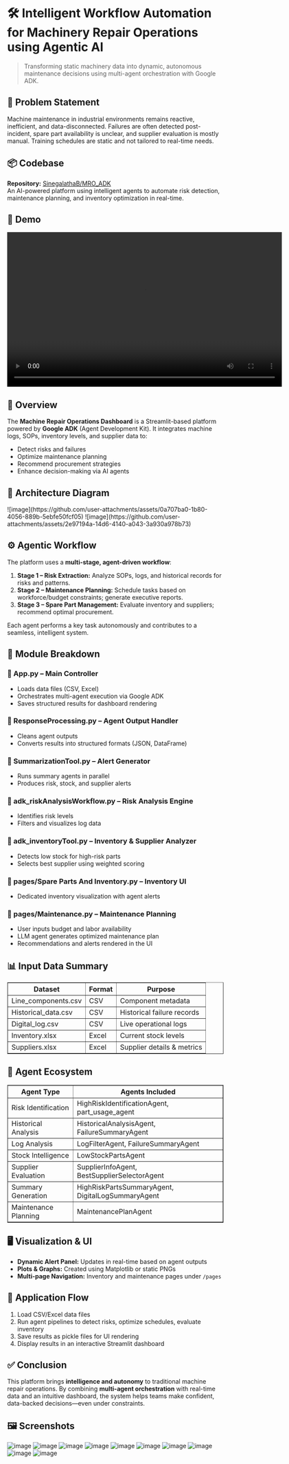 
<!DOCTYPE html>
<html lang="en">
<head>
  <meta charset="UTF-8">
</head>
<body>

  <h1>🛠️ Intelligent Workflow Automation for Machinery Repair Operations using Agentic AI</h1>
  <blockquote>Transforming static machinery data into dynamic, autonomous maintenance decisions using multi-agent orchestration with Google ADK.</blockquote>

  <h2>🚩 Problem Statement</h2>
  <p>
    Machine maintenance in industrial environments remains reactive, inefficient, and data-disconnected. Failures are often detected post-incident,
    spare part availability is unclear, and supplier evaluation is mostly manual. Training schedules are static and not tailored to real-time needs.
  </p>

  <h2>📦 Codebase</h2>
  <p>
    <strong>Repository:</strong> <a href="https://github.com/SinegalathaB/MRO_ADK">SinegalathaB/MRO_ADK</a><br>
    An AI-powered platform using intelligent agents to automate risk detection, maintenance planning, and inventory optimization in real-time.
  </p>

<h2>🎥 Demo</h2>
<video width="640" height="360" controls>
  <source src="https://github.com/user-attachments/assets/6f11850f-8e5b-43db-9a12-0e7494328b4b/MRO_Demo_Video.webm" type="video/webm">
  Your browser does not support the video tag.
</video>

  <h2>🧠 Overview</h2>
  <p>
    The <strong>Machine Repair Operations Dashboard</strong> is a Streamlit-based platform powered by <strong>Google ADK</strong> (Agent Development Kit). 
    It integrates machine logs, SOPs, inventory levels, and supplier data to:
  </p>
  <ul>
    <li>Detect risks and failures</li>
    <li>Optimize maintenance planning</li>
    <li>Recommend procurement strategies</li>
    <li>Enhance decision-making via AI agents</li>
  </ul>

  <h2>📐 Architecture Diagram</h2>
  ![image](https://github.com/user-attachments/assets/0a707ba0-1b80-4056-889b-5ebfe50fcf05)
  ![image](https://github.com/user-attachments/assets/2e97194a-14d6-4140-a043-3a930a978b73)
  <h2>⚙️ Agentic Workflow</h2>
  <p>The platform uses a <strong>multi-stage, agent-driven workflow</strong>:</p>
  <ol>
    <li><strong>Stage 1 – Risk Extraction:</strong> Analyze SOPs, logs, and historical records for risks and patterns.</li>
    <li><strong>Stage 2 – Maintenance Planning:</strong> Schedule tasks based on workforce/budget constraints; generate executive reports.</li>
    <li><strong>Stage 3 – Spare Part Management:</strong> Evaluate inventory and suppliers; recommend optimal procurement.</li>
  </ol>
  <p>Each agent performs a key task autonomously and contributes to a seamless, intelligent system.</p>

  <h2>🧩 Module Breakdown</h2>
  <h3>🔹 App.py – Main Controller</h3>
  <ul>
    <li>Loads data files (CSV, Excel)</li>
    <li>Orchestrates multi-agent execution via Google ADK</li>
    <li>Saves structured results for dashboard rendering</li>
  </ul>

  <h3>🔹 ResponseProcessing.py – Agent Output Handler</h3>
  <ul>
    <li>Cleans agent outputs</li>
    <li>Converts results into structured formats (JSON, DataFrame)</li>
  </ul>

  <h3>🔹 SummarizationTool.py – Alert Generator</h3>
  <ul>
    <li>Runs summary agents in parallel</li>
    <li>Produces risk, stock, and supplier alerts</li>
  </ul>

  <h3>🔹 adk_riskAnalysisWorkflow.py – Risk Analysis Engine</h3>
  <ul>
    <li>Identifies risk levels</li>
    <li>Filters and visualizes log data</li>
  </ul>

  <h3>🔹 adk_inventoryTool.py – Inventory & Supplier Analyzer</h3>
  <ul>
    <li>Detects low stock for high-risk parts</li>
    <li>Selects best supplier using weighted scoring</li>
  </ul>

  <h3>🔹 pages/Spare Parts And Inventory.py – Inventory UI</h3>
  <ul>
    <li>Dedicated inventory visualization with agent alerts</li>
  </ul>

  <h3>🔹 pages/Maintenance.py – Maintenance Planning</h3>
  <ul>
    <li>User inputs budget and labor availability</li>
    <li>LLM agent generates optimized maintenance plan</li>
    <li>Recommendations and alerts rendered in the UI</li>
  </ul>

  <h2>📊 Input Data Summary</h2>
  <table border="1">
    <tr><th>Dataset</th><th>Format</th><th>Purpose</th></tr>
    <tr><td>Line_components.csv</td><td>CSV</td><td>Component metadata</td></tr>
    <tr><td>Historical_data.csv</td><td>CSV</td><td>Historical failure records</td></tr>
    <tr><td>Digital_log.csv</td><td>CSV</td><td>Live operational logs</td></tr>
    <tr><td>Inventory.xlsx</td><td>Excel</td><td>Current stock levels</td></tr>
    <tr><td>Suppliers.xlsx</td><td>Excel</td><td>Supplier details & metrics</td></tr>
  </table>

  <h2>🤖 Agent Ecosystem</h2>
  <table border="1">
    <tr><th>Agent Type</th><th>Agents Included</th></tr>
    <tr><td>Risk Identification</td><td>HighRiskIdentificationAgent, part_usage_agent</td></tr>
    <tr><td>Historical Analysis</td><td>HistoricalAnalysisAgent, FailureSummaryAgent</td></tr>
    <tr><td>Log Analysis</td><td>LogFilterAgent, FailureSummaryAgent</td></tr>
    <tr><td>Stock Intelligence</td><td>LowStockPartsAgent</td></tr>
    <tr><td>Supplier Evaluation</td><td>SupplierInfoAgent, BestSupplierSelectorAgent</td></tr>
    <tr><td>Summary Generation</td><td>HighRiskPartsSummaryAgent, DigitalLogSummaryAgent</td></tr>
    <tr><td>Maintenance Planning</td><td>MaintenancePlanAgent</td></tr>
  </table>

  <h2>🖥 Visualization & UI</h2>
  <ul>
    <li><strong>Dynamic Alert Panel:</strong> Updates in real-time based on agent outputs</li>
    <li><strong>Plots & Graphs:</strong> Created using Matplotlib or static PNGs</li>
    <li><strong>Multi-page Navigation:</strong> Inventory and maintenance pages under <code>/pages</code></li>
  </ul>

  <h2>🔁 Application Flow</h2>
  <ol>
    <li>Load CSV/Excel data files</li>
    <li>Run agent pipelines to detect risks, optimize schedules, evaluate inventory</li>
    <li>Save results as pickle files for UI rendering</li>
    <li>Display results in an interactive Streamlit dashboard</li>
  </ol>

  <h2>✅ Conclusion</h2>
  <p>
    This platform brings <strong>intelligence and autonomy</strong> to traditional machine repair operations. 
    By combining <strong>multi-agent orchestration</strong> with real-time data and an intuitive dashboard, 
    the system helps teams make confident, data-backed decisions—even under constraints.
  </p>

  <h2>🖼 Screenshots</h2>

![image](https://github.com/user-attachments/assets/887ea1a9-de79-43ac-9add-2d009344f40c)
![image](https://github.com/user-attachments/assets/e2867aa3-615d-497f-9908-9a531b4535f5)
![image](https://github.com/user-attachments/assets/9aee2a2f-58db-48d9-a3f3-5c5dbf3840c5)
![image](https://github.com/user-attachments/assets/4614a6db-5d48-4a75-ad79-af9c7b3cc562)
![image](https://github.com/user-attachments/assets/930b439c-a26e-4330-a66c-66fede722f67)
![image](https://github.com/user-attachments/assets/492b4257-7824-4e8a-976b-155c3852067e)
![image](https://github.com/user-attachments/assets/f8b2afbf-9075-4fec-9a29-fa1e71545f6b)
![image](https://github.com/user-attachments/assets/0fdf7bb8-635c-45c1-84ce-391ad40ff6e2)
![image](https://github.com/user-attachments/assets/9bc2e8fe-02e1-4a32-8384-fbb767fafcd7)
![image](https://github.com/user-attachments/assets/0a707ba0-1b80-4056-889b-5ebfe50fcf05)


</body>
</html>
